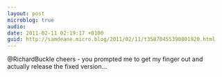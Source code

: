 ```yaml
---
layout: post
microblog: true
audio: 
date: 2011-02-11 02:19:17 +0100
guid: http://samdeane.micro.blog/2011/02/11/t35870455390801920.html
---
```

@RichardBuckle cheers - you prompted me to get my finger out and actually release the fixed version...
